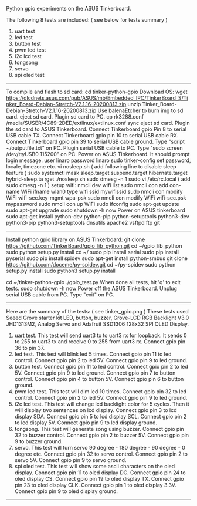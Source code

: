Python gpio experiments on the ASUS Tinkerboard.

The following 8 tests are included: ( see below for tests summary )
1. uart test
2. led test
3. button test
4. pwm led test
5. i2c lcd test
6. tongsong
7. servo
8. spi oled test

-------------------------------------------------------------------
To compile and flash to sd card:
cd tinker-python-gpio
Download OS:
wget https://dlcdnets.asus.com/pub/ASUS/mb/Embedded_IPC/TinkerBoard_S/Tinker_Board-Debian-Stretch-V2.1.16-20200813.zip
unzip Tinker_Board-Debian-Stretch-V2.1.16-20200813.zip
Use balenaEtcher to burn img to sd card.
eject sd card.
Plugin sd card to PC.
cp rk3288.conf /media/$USER/4C89-2DED/extlinux/extlinux.conf
sync
eject sd card.
Plugin the sd card to ASUS Tinkerboard.
Connect Tinkerboard gpio Pin 8 to serial USB cable TX.
Connect Tinkerboard gpio pin 10 to serial USB cable RX. 
Connect Tinkerboard gpio pin 39 to serial USB cable ground. 
Type "script ~/outputfile.txt" on PC.
Plugin serial USB cable to PC.
Type "sudo screen /dev/ttyUSB0 115200" on PC.
Power on ASUS Tinkerboard.
It should prompt login message.
user linaro
password linaro
sudo tinker-config
set password, locale, timezone etc.
vi nosleep.sh ( add following line to disable sleep feature )
sudo systemctl mask sleep.target suspend.target hibernate.target hybrid-sleep.ta
rget
./nosleep.sh
sudo dmesg -n 1
sudo vi /etc/rc.local ( add sudo dmesg -n 1 )
setup wifi:
nmcli dev wifi list
sudo nmcli con add con-name WiFi ifname wlan0 type wifi ssid mywifissid
sudo nmcli con modify WiFi wifi-sec.key-mgmt wpa-psk
sudo nmcli con modify WiFi wifi-sec.psk mypassword
sudo nmcli con up WiFi
sudo ifconfig
sudo apt-get update
sudo apt-get upgrade
sudo shutdown -h now
Power on ASUS tinkerboard
sudo apt-get install python-dev python-pip python-setuptools python3-dev python3-pip python3-setuptools dnsutils apache2 vsftpd ftp git

-------------------------------------------------------------------------
Install python gpio library on ASUS Tinkerboard:
git clone https://github.com/TinkerBoard/gpio_lib_python.git
cd ~/gpio_lib_python
sudo python setup.py install
cd ~/
sudo pip install serial
sudo pip install pyserial
sudo pip install spidev
sudo apt-get install python-smbus
git clone https://github.com/doceme/py-spidev.git
cd ~/py-spidev
sudo python setup.py install
sudo python3 setup.py install

cd ~/tinker-python-gpio
./gpio_test.py
When done all tests, hit 'q' to exit tests.
sudo shutdown -h now
Power off the ASUS Tinkerboard.
Unplug serial USB cable from PC.
Type "exit" on PC.

-------------------------------------------------------------------------
Here are the summary of the tests: ( see tinker_gpio.png )
These tests used Seeed Grove  starter kit LED, button, buzzer, Grove-LCD RGB Backlight V3.0 JHD1313M2, Analog Servo and Adafruit SSD1306 128x32 SPI OLED Display.
1. uart test.
   This test will send uart3 tx to uart3 rx for loopback.
   It sends 0 to 255 to uart3 tx and receive 0 to 255 from uart3 rx.
   Connect gpio pin 36 to pin 37.
2. led test.
   This test will blink led 5 times. 
   Connect gpio pin 11 to led control. 
   Connect gpio pin 2 to led 5V. 
   Connect gpio pin 9 to led ground.
3. button test. 
   Connect gpio pin 11 to led control. 
   Connect gpio pin 2 to led 5V. 
   Connect gpio pin 9 to led ground. 
   Connect gpio pin 7 to button control.
   Connect gpio pin 4 to button 5V.
   Connect gpio pin 6 to button ground.
4. pwm led test.
   This test will dim led 10 times.
   Connect gpio pin 32 to led control.
   Connect gpio pin 2 to led 5V.
   Connect gpio pin 9 to led ground.
5. i2c lcd test.
   This test will change lcd backlight color for 5 cycles.
   Then it will display two sentences on lcd display.
   Connect gpio pin 3 to lcd display SDA.
   Connect gpio pin 5 to lcd display SCL.
   Connect gpio pin 2 to lcd display 5V.
   Connect gpio pin 9 to lcd display ground.
6. tongsong.
   This test will generate song using buzzer.
   Connect gpio pin 32 to buzzer control.
   Connect gpio pin 2 to buzzer 5V.
   Connect gpio pin 9 to buzzer ground. 
7. servo.
   This test will turn servo 90 degree - 180 degree - 90 degree - 0 degree etc.
   Connect gpio pin 32 to servo control.
   Connect gpio pin 2 to servo 5V.
   Connect gpio pin 9 to servo ground.
8. spi oled test.
   This test will show some ascii characters on the oled display.
   Connect gpio pin 11 to oled display DC.
   Connect gpio pin 24 to oled display CS.
   Connect gpio pin 19 to oled display TX.
   Connect gpio pin 23 to oled display CLK.
   Connect gpio pin 1 to oled display 3.3V.
   Connect gpio pin 9 to oled display ground.

-----------------------------------------------------------------------------
